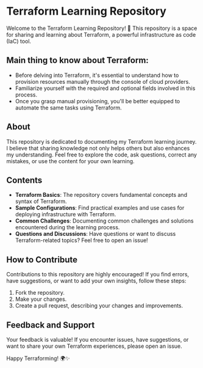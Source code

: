 # Terraform Learning Repository

Welcome to the Terraform Learning Repository! 🚀 This repository is a space for sharing and learning about Terraform, a powerful infrastructure as code (IaC) tool.


## Main thing to know about Terraform:

-  Before delving into Terraform, it's essential to understand how to provision resources manually through the console of cloud providers.
-  Familiarize yourself with the required and optional fields involved in this process.
-  Once you grasp manual provisioning, you'll be better equipped to automate the same tasks using Terraform.

## About

This repository is dedicated to documenting my Terraform learning journey. I believe that sharing knowledge not only helps others but also enhances my understanding. Feel free to explore the code, ask questions, correct any mistakes, or use the content for your own learning.

## Contents

- **Terraform Basics**: The repository covers fundamental concepts and syntax of Terraform.
- **Sample Configurations**: Find practical examples and use cases for deploying infrastructure with Terraform.
- **Common Challenges**: Documenting common challenges and solutions encountered during the learning process.
- **Questions and Discussions**: Have questions or want to discuss Terraform-related topics? Feel free to open an issue!

## How to Contribute

Contributions to this repository are highly encouraged! If you find errors, have suggestions, or want to add your own insights, follow these steps:

1. Fork the repository.
2. Make your changes.
3. Create a pull request, describing your changes and improvements.


## Feedback and Support

Your feedback is valuable! If you encounter issues, have suggestions, or want to share your own Terraform experiences, please open an issue.

Happy Terraforming! 🌍✨
